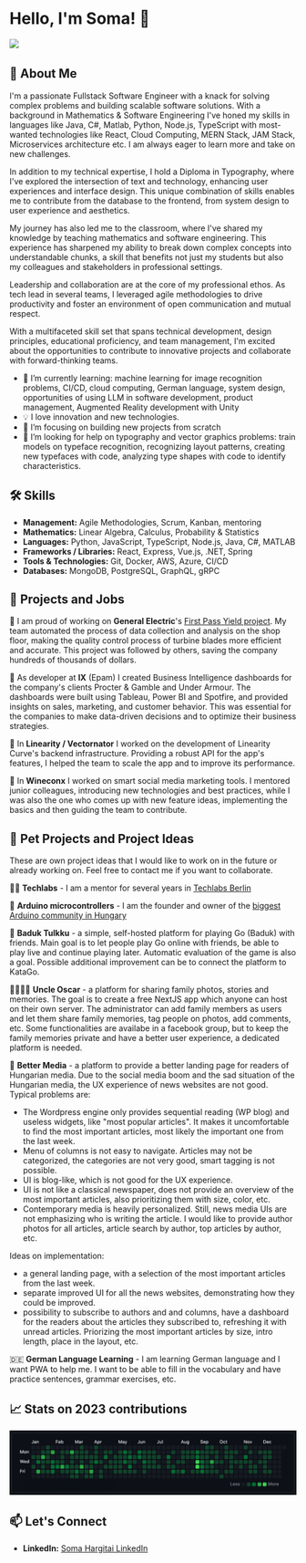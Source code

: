 # Hello, I'm Soma! 👋

<div align="left">
  <a href="SomaHargitai_CV.MD">
    <img src="https://img.shields.io/badge/-View_CV-4285F4?style=flat-square&logo=markdown&logoColor=white"/>
  </a>

</div>

## 🚀 About Me

I'm a passionate Fullstack Software Engineer with a knack for solving complex problems and building scalable software solutions. With a background in Mathematics & Software Engineering I've honed my skills in languages like Java, C#, Matlab, Python, Node.js, TypeScript with most-wanted technologies like React, Cloud Computing, MERN Stack, JAM Stack, Microservices architecture etc. I am always eager to learn more and take on new challenges.

In addition to my technical expertise, I hold a Diploma in Typography, where I've explored the intersection of text and technology, enhancing user experiences and interface design. This unique combination of skills enables me to contribute from the database to the frontend, from system design to user experience and aesthetics.

My journey has also led me to the classroom, where I've shared my knowledge by teaching mathematics and software engineering. This experience has sharpened my ability to break down complex concepts into understandable chunks, a skill that benefits not just my students but also my colleagues and stakeholders in professional settings.

Leadership and collaboration are at the core of my professional ethos. As tech lead in several teams, I leveraged agile methodologies to drive productivity and foster an environment of open communication and mutual respect.

With a multifaceted skill set that spans technical development, design principles, educational proficiency, and team management, I'm excited about the opportunities to contribute to innovative projects and collaborate with forward-thinking teams.

- 🌱 I’m currently learning: machine learning for image recognition problems, CI/CD, cloud computing, German language, system design, opportunities of using LLM in software development, product management, Augmented Reality development with Unity
- 💡 I love innovation and new technologies.
- 🎯 I’m focusing on building new projects from scratch
- 🤝 I’m looking for help on typography and vector graphics problems: train models on typeface recognition, recognizing layout patterns, creating new typefaces with code, analyzing type shapes with code to identify characteristics.

## 🛠 Skills

- **Management:** Agile Methodologies, Scrum, Kanban, mentoring
- **Mathematics:** Linear Algebra, Calculus, Probability & Statistics
- **Languages:** Python, JavaScript, TypeScript, Node.js, Java, C#, MATLAB
- **Frameworks / Libraries:** React, Express, Vue.js, .NET, Spring
- **Tools & Technologies:** Git, Docker, AWS, Azure, CI/CD
- **Databases:** MongoDB, PostgreSQL, GraphQL, gRPC

## 💼 Projects and Jobs

🔴 I am proud of working on **General Electric**'s [First Pass Yield project](https://youtu.be/8zS5vb8QdP0?si=bp3iEeu2MHfnbs8c). My team automated the process of data collection and analysis on the shop floor, making the quality control process of turbine blades more efficient and accurate. This project was followed by others, saving the company hundreds of thousands of dollars.

🔴 As developer at **IX** (Epam) I created Business Intelligence dashboards for the company's clients Procter & Gamble and Under Armour. The dashboards were built using Tableau, Power BI and Spotfire, and provided insights on sales, marketing, and customer behavior. This was essential for the companies to make data-driven decisions and to optimize their business strategies.

🔴 In **Linearity / Vectornator** I worked on the development of Linearity Curve's backend infrastructure. Providing a robust API for the app's features, I helped the team to scale the app and to improve its performance.

🔴 In **Wineconx** I worked on smart social media marketing tools. I mentored junior colleagues, introducing new technologies and best practices, while I was also the one who comes up with new feature ideas, implementing the basics and then guiding the team to contribute.
## 💼 Pet Projects and Project Ideas

These are own project ideas that I would like to work on in the future or already working on. Feel free to contact me if you want to collaborate.

👨‍🏫 **Techlabs** - I am a mentor for several years in [Techlabs Berlin](https://www.techlabs.org/location/berlin)

👑 **Arduino microcontrollers** - I am the founder and owner of the [biggest Arduino community in Hungary](https://www.facebook.com/groups/698549093611511)

🧩 **Baduk Tulkku** - a simple, self-hosted platform for playing Go (Baduk) with friends. Main goal is to let people play Go online with friends, be able to play live and continue playing later. Automatic evaluation of the game is also a goal. Possible additional improvement can be to connect the platform to KataGo.

👨‍👩‍👧‍👦 **Uncle Oscar** - a platform for sharing family photos, stories and memories. The goal is to create a free NextJS app which anyone can host on their own server. The administrator can add family members as users and let them share family memories, tag people on photos, add comments, etc. Some functionalities are availabe in a facebook group, but to keep the family memories private and have a better user experience, a dedicated platform is needed.


📰 **Better Media** - a platform to provide a better landing page for readers of Hungarian media. Due to the social media boom and the sad situation of the Hungarian media, the UX experience of news websites are not good. Typical problems are:

- The Wordpress engine only provides sequential reading (WP blog) and useless widgets, like "most popular articles". It makes it uncomfortable to find the most important articles, most likely the important one from the last week.
- Menu of columns is not easy to navigate. Articles may not be categorized, the categories are not very good, smart tagging is not possible.
- UI is blog-like, which is not good for the UX experience.
- UI is not like a classical newspaper, does not provide an overview of the most important articles, also prioritizing them with size, color, etc.
- Contemporary media is heavily personalized. Still, news media UIs are not emphasizing who is writing the article. I would like to provide author photos for all articles, article search by author, top articles by author, etc.

Ideas on implementation:

- a general landing page, with a selection of the most important articles from the last week.
- separate improved UI for all the news websites, demonstrating how they could be improved.
- possibility to subscribe to authors and and columns, have a dashboard for the readers about the articles they subscribed to, refreshing it with unread articles. Priorizing the most important articles by size, intro length, place in the layout, etc.

🇩🇪 **German Language Learning** - I am learning German language and I want PWA to help me. I want to be able to fill in the vocabulary and have practice sentences, grammar exercises, etc.

## 📈 Stats on 2023 contributions

![Soma's GitHub contributions](images/2023_contributions.png)

## 📫 Let's Connect

- **LinkedIn:** [Soma Hargitai LinkedIn](https://www.linkedin.com/in/somahargitai/)

